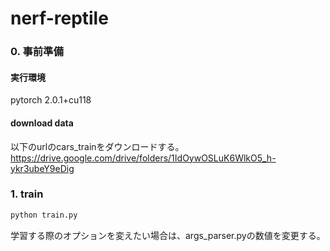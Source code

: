 # nerf-reptile
### 0. 事前準備
#### 実行環境
pytorch  2.0.1+cu118
#### download data
以下のurlのcars_trainをダウンロードする。<br>
https://drive.google.com/drive/folders/1IdOywOSLuK6WlkO5_h-ykr3ubeY9eDig
### 1. train
```bash
python train.py
```
学習する際のオプションを変えたい場合は、args_parser.pyの数値を変更する。
